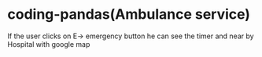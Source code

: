# coding-pandas(Ambulance service)
If the user clicks on E-> emergency button he can see the timer and near by Hospital with google map
